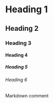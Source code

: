 <!-- Heading -->
# Heading 1
## Heading 2
### Heading 3
#### Heading 4
##### Heading 5
###### Heading 6
Markdown comment
